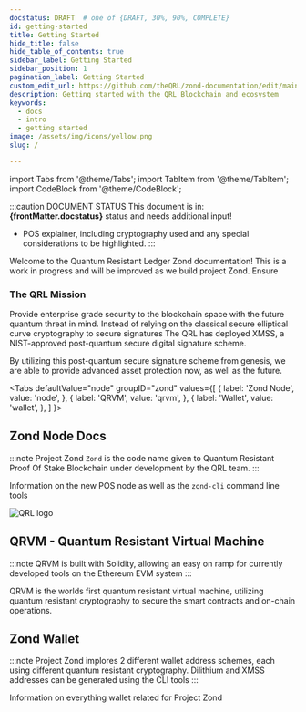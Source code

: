 ```yaml
---
docstatus: DRAFT  # one of {DRAFT, 30%, 90%, COMPLETE}
id: getting-started
title: Getting Started
hide_title: false
hide_table_of_contents: true
sidebar_label: Getting Started
sidebar_position: 1
pagination_label: Getting Started
custom_edit_url: https://github.com/theQRL/zond-documentation/edit/main/docs/getting-started.md
description: Getting started with the QRL Blockchain and ecosystem
keywords:
  - docs
  - intro
  - getting started
image: /assets/img/icons/yellow.png
slug: /

---
```


import Tabs from '@theme/Tabs';
import TabItem from '@theme/TabItem';
import CodeBlock from '@theme/CodeBlock';


:::caution DOCUMENT STATUS 
<span>This document is in: <b>{frontMatter.docstatus}</b> status and needs additional input!</span>

- POS explainer, including cryptography used and any special considerations to be highlighted.
:::


Welcome to the Quantum Resistant Ledger Zond documentation! This is a work in progress and will be improved as we build project Zond. Ensure




### The QRL Mission

Provide enterprise grade security to the blockchain space with the future quantum threat in mind. Instead of relying on the classical secure elliptical curve cryptography to secure signatures The QRL has deployed XMSS, a NIST-approved post-quantum secure digital signature scheme.

By utilizing this post-quantum secure signature scheme from genesis, we are able to provide advanced asset protection now, as well as the future.




<Tabs
  defaultValue="node"
  groupID="zond"
  values={[
    { label: 'Zond Node', value: 'node', },
    { label: 'QRVM', value: 'qrvm', },
    { label: 'Wallet', value: 'wallet', },
  ]
}>



<TabItem value="node">

<h2>Zond Node Docs</h2>

:::note Project Zond
`Zond` is the code name given to Quantum Resistant Proof Of Stake Blockchain under development by the QRL team.
:::

Information on the new POS node as well as the `zond-cli` command line tools

<span><img src={frontMatter.image} alt='QRL logo' /></span>

</TabItem>

<TabItem value="qrvm">

<h2>QRVM - Quantum Resistant Virtual Machine</h2>

:::note
QRVM is built with Solidity, allowing an easy on ramp for currently developed tools on the Ethereum EVM system 
:::

QRVM is the worlds first quantum resistant virtual machine, utilizing quantum resistant cryptography to secure the smart contracts and on-chain operations.

</TabItem>



<TabItem value="wallet">

<h2>Zond Wallet</h2>

:::note
Project Zond implores 2 different wallet address schemes, each using different quantum resistant cryptography. Dilithium and XMSS addresses can be generated using the CLI tools 
:::

Information on everything wallet related for Project Zond 

</TabItem>


</Tabs>
